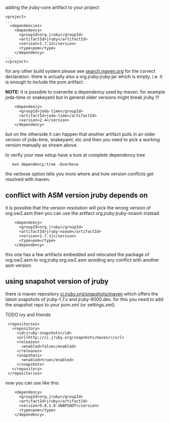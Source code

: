 adding the jruby-core artifact to your project

    <project>
    ...
      <dependencies>
        <dependency>
          <groupId>org.jruby</groupId>
          <artifactId>jruby</artifactId>
          <version>1.7.12</version>
          <type>pom</type>
        </dependency>
    ...
    </project>

for any other build system please see [search.maven.org](http://search.maven.org/#artifactdetails%7Corg.jruby%7Cjruby%7C1.7.11%7Cjar) for the correct declaration. there is actually also a org.jruby:jruby:jar which is empty, i.e. it is enough to include the pom artifact.

**NOTE:** it is possible to overwrite a dependency used by maven. for example joda-time or snakeyaml but in general older versions might break jruby !!!

        <dependency>
          <groupId>joda-time</groupId>
          <artifactId>joda-time</artifactId>
          <version>2.4</version>
        </dependency>

but on the otherside it can happen that another artifact pulls in an older version of joda-time, snakeyaml, etc and then you need to pick a working version manually as shown above.

to verify your new setup have a look at complete dependency tree
   
       mvn dependency:tree -Dverbose

the verbose option tells you more where and how version conflicts get resolved with maven.

## conflict with ASM version jruby depends on ##

it is possible that the version resolution will pick the wrong version of org.ow2.asm then you can use the artifact org.jruby:jruby-noasm instead.

        <dependency>
          <groupId>org.jruby</groupId>
          <artifactId>jruby-noasm</artifactId>
          <version>1.7.11</version>
          <type>pom</type>
        </dependency>

this one has a few artifacts embedded and relocated the package of org.ow2.asm to org.jruby.org.ow2.asm avoiding any conflict with another asm version.

## using snapshot version of jruby ##

there is maven repository [ci.jruby.org/snapshots/maven](http://ci.jruby.org/snapshots/maven/) which offers the latest snapshots of jruby-1.7.x and jruby-9000.dev. for this you need to add the snapshot repo to your pom.xml (or settings.xml).

TODO ivy and friends

     <repositories>
       <repository>
         <id>jruby-snapshots</id>
         <url>http://ci.jruby.org/snapshots/maven/</url>
         <releases>
           <enabled>false</enabled>
         </releases>
         <snapshots>
           <enabled>true</enabled>
         </snapshots>
       </repository>
     </repositories>

now you can use like this:

        <dependency>
          <groupId>org.jruby</groupId>
          <artifactId>jruby</artifactId>
          <version>9.0.1.0-SNAPSHOT</version>
          <type>pom</type>
        </dependency>
